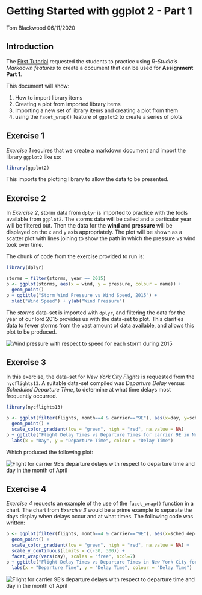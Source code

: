 Getting Started with ggplot 2 - Part 1
================
Tom Blackwood
06/11/2020

## Introduction

The [First
Tutorial](https://brightspace.uhi.ac.uk/d2l/le/content/220648/Home)
requested the students to practice using *R-Studio’s Markdown features*
to create a document that can be used for **Assignment Part 1**.

This document will show:

1.  How to import library items
2.  Creating a plot from imported library items
3.  Importing a new set of library items and creating a plot from them
4.  using the `facet_wrap()` feature of `ggplot2` to create a series of
    plots

## Exercise 1

*Exercise 1* requires that we create a markdown document and import the
library `ggplot2` like so:

``` r
library(ggplot2)
```

This imports the plotting library to allow the data to be presented.

## Exercise 2

In *Exercise 2*, storm data from `dplyr` is imported to practice with
the tools available from `ggplot2`. The storms data will be called and a
particular year will be filtered out. Then the data for the **wind** and
**pressure** will be displayed on the `x` and `y` axis appropriately.
The plot will be shown as a scatter plot with lines joining to show the
path in which the pressure vs wind took over time.

The chunk of code from the exercise provided to run is: 

``` r
library(dplyr)

storms = filter(storms, year == 2015)
p <- ggplot(storms, aes(x = wind, y = pressure, colour = name)) +
  geom_point()
p + ggtitle("Storm Wind Pressure vs Wind Speed, 2015") + 
  xlab("Wind Speed") + ylab("Wind Pressure")
```

The *storms* data-set is imported with `dplyr`, and filtering the data
for the year of our lord 2015 provides us with the data-set to plot.
This clarifies data to fewer storms from the vast amount of data
available, and allows this plot to be produced.

![Wind pressure with respect to speed for each storm during
2015](2020-11-13_Part-1-Getting-Started-ggplot2_TomBlackwood_files/figure-gfm/wind_eval-1.png)

## Exercise 3

In this exercise, the data-set for *New York City Flights* is requested
from the `nycflights13`. A suitable data-set compiled was *Departure
Delay* versus *Scheduled Departure Time*, to determine at what time
delays most frequently occurred.

``` r
library(nycflights13)

p <- ggplot(filter(flights, month==4 & carrier=="9E"), aes(x=day, y=sched_dep_time, colour=dep_delay)) + 
  geom_point() +
  scale_color_gradient(low = "green", high = "red", na.value = NA)
p + ggtitle("Flight Delay Times vs Departure Times for carrier 9E in New York City") + 
  labs(x = "Day", y = "Departure Time", colour = "Delay Time")
```

Which produced the following plot:

![Flight for carrier 9E’s departure delays with respect to departure
time and day in the month of
April](2020-11-13_Part-1-Getting-Started-ggplot2_TomBlackwood_files/figure-gfm/flight_eval-1.png)

## Exercise 4

*Exercise 4* requests an example of the use of the `facet_wrap()`
function in a chart. The chart from *Exercise 3* would be a prime
example to separate the days display when delays occur and at what
times. The following code was written:

``` r
p <- ggplot(filter(flights, month==4 & carrier=="9E"), aes(x=sched_dep_time, y=dep_delay, colour=dep_delay)) + 
  geom_point() +
  scale_color_gradient(low = "green", high = "red", na.value = NA) +
  scale_y_continuous(limits = c(-30, 300)) +
  facet_wrap(vars(day), scales = "free", ncol=7) 
p + ggtitle("Flight Delay Times vs Departure Times in New York City for carrier 9E in April") + 
  labs(x = "Departure Time", y = "Delay Time", colour = "Delay Time")
```

![Flight for carrier 9E’s departure delays with respect to departure
time and day in the month of
April](2020-11-13_Part-1-Getting-Started-ggplot2_TomBlackwood_files/figure-gfm/facet_flight_example-1.png)
